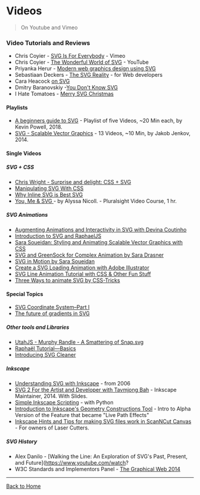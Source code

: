 # Videos

> On Youtube and Vimeo

### Video Tutorials and Reviews

* Chris Coyier - [SVG Is For Everybody](https://vimeo.com/99828116) - Vimeo
* Chris Coyier - [The Wonderful World of SVG](https://www.youtube.com/watch?v=tsGa-gcckwY) - YouTube
* Priyanka Herur - [Modern web graphics design using SVG](https://www.youtube.com/watch?v=T1BhasZre0k)
* Sebastiaan Deckers - [The SVG Reality](https://www.youtube.com/watch?v=VQ7_MwjPqKs&list=TLnovNiLOsOSo) - for Web developers
* Cara Heacock [on SVG](https://www.youtube.com/watch?v=J88cOi92whU)
* Dmitry Baranovskiy -[You Don't Know SVG](https://www.youtube.com/watch?v=SeLOt_BRAqc)
* I Hate Tomatoes - [Merry SVG Christmas](https://www.youtube.com/watch?v=6j2zdoa6a7Q)

#### Playlists

* [A beginners guide to SVG](https://www.youtube.com/playlist?list=PL4-IK0AVhVjP0EeV513_b30lhGRTfMbYd) - Playlist of five  Videos, ~20 Min each, by Kevin Powell, 2018.
* [SVG - Scalable Vector Graphics](https://www.youtube.com/watch?v=PQxtlY19kto&list=PLL8woMHwr36F2tCFnWTbVBQAGQ6nTcXOO) - 13 Videos, ~10 Min, by Jakob Jenkov, 2014.

#### Single Videos

##### SVG + CSS

* [Chris Wright - Surprise and delight: CSS + SVG](https://www.youtube.com/watch?v=0NFct2yOfiI)
* [Manipulating SVG With CSS](https://www.youtube.com/watch?v=FW1bwgOhQNo)
* [Why Inline SVG is Best SVG](https://www.youtube.com/watch?v=af4ZQJ14yu8)
* [You, Me & SVG ](https://www.pluralsight.com/courses/code-school-you-me-svg) - by Alyssa Nicoll. - Pluralsight Video Course, 1 hr.

##### SVG Animations

* [Augmenting Animations and Interactivity in SVG with Devina Coutinho](http://youtu.be/oIRITi6IcWQ)
* [Introduction to SVG and RaphaelJS](https://www.youtube.com/watch?v=ECUhNrlyTkE)
* [Sara Soueidan: Styling and Animating Scalable Vector Graphics with CSS](http://youtu.be/hI9roqOKKO8)
* [SVG and GreenSock for Complex Animation by Sara Drasner](https://www.youtube.com/watch?v=ZNukcHhpSXg)
* [SVG in Motion by Sara Soueidan](https://vimeo.com/album/3953264/video/166790778)
* [Create a SVG Loading Animation with Adobe Illustrator](https://www.youtube.com/watch?v=1lmFMsrLgwM)
* [SVG Line Animation Tutorial with CSS & Other Fun Stuff](https://www.youtube.com/watch?v=XBdbgD2BaEI)
* [Three Ways to animate SVG by CSS-Tricks](https://css-tricks.com/video-screencasts/135-three-ways-animate-svg/)

#### Special Topics

* [SVG Coordinate System–Part I](https://www.youtube.com/watch?v=FCOeMy7HrBc)
* [The future of gradients in SVG](https://www.youtube.com/watch?v=47nhFrI_P8Y)

##### Other tools and Libraries

* [UtahJS - Murphy Randle - A Smattering of Snap.svg](https://www.youtube.com/watch?v=D_ypzPGDtmI)
* [Raphaël Tutorial—Basics](http://vimeo.com/6411308)
* [Introducing SVG Cleaner](http://vimeo.com/34706772)

##### Inkscape

* [Understanding SVG with Inkscape](https://www.youtube.com/watch?v=3jw_ED0_H3Q) - from 2006
* [SVG 2 For the Artist and Developer with Tavmjong Bah](http://youtu.be/UL2-ZAyvXOM) - Inkscape Maintainer, 2014. With Slides.
* [Simple Inkscape Scripting](https://github.com/spakin/SimpInkScr) - with Python
* [Introduction to Inkscape's Geometry Constructions Tool](http://vimeo.com/14955725) - Intro to Alpha Version of the Feature that became "Live Path Effects"
* [Inkscape Hints and Tips for making SVG files work in ScanNCut Canvas](https://www.youtube.com/watch?v=ktTunTp3Pl4) - For owners of Laser Cutters.

##### SVG History

* Alex Danilo - [Walking the Line: An Exploration of SVG's Past, Present, and Future](https://www.youtube.com/watch?
* W3C Standards and Implementors Panel - [The Graphical Web 2014](http://youtu.be/TLE3_nmcbWc)

---
[Back to Home](https://github.com/knbknb/awesome-svg)
